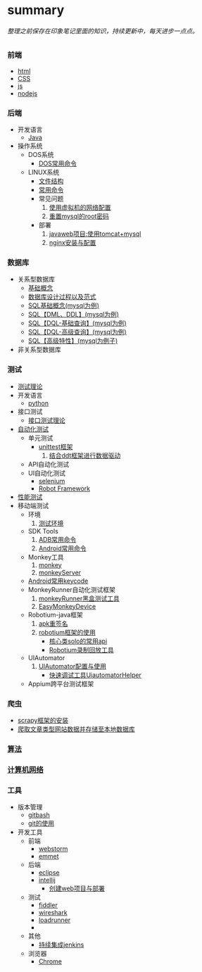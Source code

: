 # summary
###### 整理之前保存在印象笔记里面的知识，持续更新中，每天进步一点点。
### 前端
  * [html](frontEnd/html/html.md)
  * [CSS](frontEnd/css/README.md "CSS页面")
  * [js](frontEnd/js/README.md)
  * [nodejs](frontEnd/nodejs/nodejs.md)
### 后端
  * 开发语言
    * [Java](backEnd/Java/Java.md)
  * 操作系统
    * DOS系统
      * [DOS常用命令](backEnd/system/DOS/commandOfDOS.md)
    * LINUX系统
	  * [文件结构](backEnd/system/linux/structure.md)
      * [常用命令](backEnd/system/linux/command.md)
      * 常见问题
        1. [使用虚拟机的网络配置](backEnd/system/linux/solution/configureNetwork.md)
        2. [重置mysql的root密码](backEnd/system/linux/solution/resetPWD_mysql.md)
      * 部署
        1. [javaweb项目:使用tomcat+mysql](backEnd/system/linux/deploy_javaweb.md)
        2. [nginx安装与配置](backEnd/system/linux/nginx.md)
### 数据库
  * 关系型数据库
    * [基础概念](database/basicContent.md)
    * [数据库设计过程以及范式](database/format.md)
    * [SQL基础概念(mysql为例)](database/sql_basic.md)
    * [SQL【DML、DDL】(mysql为例)](database/sql_ddl_dml.md)
    * [SQL【DQL-基础查询】(mysql为例)](database/sql_dql.md)
    * [SQL【DQL-高级查询】(mysql为例)](database/sql_dql_advanced.md)
    * [SQL【高级特性】(mysql为例子)](database/sql_highLevel.md)
  * 非关系型数据库
### 测试
  * [测试理论](testing/theory/theory.md)
  * 开发语言
    * [python](testing/python/python.md)
  * 接口测试
    * [接口测试理论](testing/interface/interface.md/)
  * [自动化测试](testing/automatic/auto_basic.md/)
    * 单元测试
      * [unittest框架](testing/unittest/unittest.md)
        1. [结合ddt框架进行数据驱动](testing/unittest/ddt.md)
    * API自动化测试
    * UI自动化测试
      * [selenium](testing/selenium/selenium.md)
      * [Robot Framework](testing/RF/robotFramework.md)
  * [性能测试](testing/performance/pt_basic.md)
  * 移动端测试
    * 环境
      1. [测试环境](testing/android/adroid_environment.md)
    * SDK Tools  
      1. [ADB常用命令](testing/android/adroid_ADBinstruction.md)
      2. [Android常用命令](testing/android/android_AndroidInstruction.md)
    * Monkey工具  
      1. [monkey](testing/android/android_monkey.md)
      2. [monkeyServer](testing/android/android_monkeyServer.md)
    * [Android常用keycode](testing/android/android_keycode.md)
    * MonkeyRunner自动化测试框架
      1. [monkeyRunner黑盒测试工具](testing/android/MonkeyRunner.md)
      2. [EasyMonkeyDevice](testing/android/EasyMonkeyDevice.md)
    * Robotium-java框架
      1. [apk重签名](testing/android/android_resign.md)
      2. [robotium框架的使用](testing/android/android_robotium.md)
         * [核心类solo的常用api](testing/android/android_robotium_solo_api.md)
         * [Robotium录制回放工具](testing/android/android_robotium_recorder.md)
    * UIAutomator
      1. [UIAutomator配置与使用](testing/android/android_uiautomator.md)
          * [快速调试工具UiautomatorHelper](testing/android/android_uiautomator_uiautomatorHelper.md)
    * Appium跨平台测试框架
     
### 爬虫
  * [scrapy框架的安装](crawler/InstallScrapy.md)
  * [爬取文章类型网站数据并存储至本地数据库](crawler/crwalFromJobbole.md)
### [算法](algorithm/algorithm.md)
### [计算机网络](network/network.md)
### 工具
  * 版本管理
    * [gitbash](tools/gitbash.md)
    * [git的使用](tools/git.md)
  * 开发工具
    * 前端
      * [webstorm](tools/frontEnd/webstorm.md)
      * [emmet](tools/frontEnd/emmet.md)
    * 后端
      * [eclipse](tools/backEnd/eclipse.md)
      * [intellij](tools/backEnd/intellij.md)
         * [创建web项目与部署](tools/backEnd/intellij/createNdeploy.md)
    * 测试
      * [fiddler](tools/testing/fiddler.md)
      * [wireshark](tools/testing/wireshark.md)
      * [loadrunner](tools/testing/loadrunner/loadrunner.md)
      * 
    * 其他
      * [持续集成jenkins](tools/others/jenkins.md)
	* 浏览器
      * [Chrome]()	